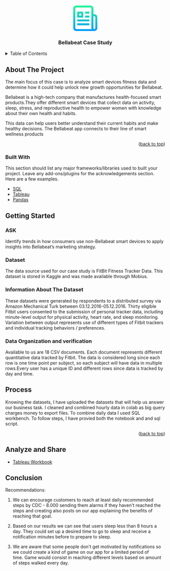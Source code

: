 <div id="top"></div>

<!-- PROJECT LOGO -->
<br />
<div align="center">
    <img src="./logo.png" alt="Logo" width="80" height="80">
  </a>

  <h3 align="center">Bellabeat Case Study</h3>

</div>

<!-- TABLE OF CONTENTS -->
<details>
  <summary>Table of Contents</summary>
  <ol>
    <li>
      <a href="#about-the-project">About The Project</a>
    </li>
    <li>
      <a href="#getting-started">Data Preparation</a>
      <ul>
        <li><a href="#dataset">Dataset</a></li>
        <li><a href="#info">Information About The Dataset</a></li>
        <li><a href="#data">Data Organization and verification</a></li>
      </ul>
    </li>
    <li><a href="#process">Process</a></li>
    <li><a href="#analyze">Analyze and Share</a></li>
    <li><a href="#conclusion">Conclusion</a></li>
  </ol>
</details>

<!-- ABOUT THE PROJECT -->
## About The Project
The main focus of this case is to analyze smart devices fitness data and determine how it could help unlock new growth opportunities for Bellabeat.

Bellabeat is a high-tech company that manufactures health-focused smart products.They offer different smart devices that collect data on activity, sleep, stress, and reproductive health to empower women with knowledge about their own health and habits.

This data can help users better understand their current habits and make healthy decisions. The Bellabeat app connects to their line of smart wellness products

<p align="right">(<a href="#top">back to top</a>)</p>

### Built With

This section should list any major frameworks/libraries used to built your project. Leave any add-ons/plugins for the acknowledgements section. Here are a few examples.

* [SQL](https://dev.mysql.com/doc/)
* [Tableau](https://public.tableau.com/en-us/s/)
* [Pandas](https://pandas.pydata.org/docs/)


<!-- GETTING STARTED -->
## Getting Started

### ASK

Identify trends in how consumers use non-Bellabeat smart devices to apply insights into Bellabeat’s marketing strategy.

### Dataset

The data source used for our case study is FitBit Fitness Tracker Data. This dataset is stored in Kaggle and was made available through Mobius.

<a id="info"></a>

### Information About The Dataset

These datasets were generated by respondents to a distributed survey via Amazon Mechanical Turk between 03.12.2016-05.12.2016. Thirty eligible Fitbit users consented to the submission of personal tracker data, including minute-level output for physical activity, heart rate, and sleep monitoring. Variation between output represents use of different types of Fitbit trackers and individual tracking behaviors / preferences.

<a id="#data"></a>

### Data Organization and verification

Available to us are 18 CSV documents. Each document represents different quantitative data tracked by Fitbit. The data is considered long since each row is one time point per subject, so each subject will have data in multiple rows.Every user has a unique ID and different rows since data is tracked by day and time.

## Process

Knowing the datasets, I have uploaded the datasets that will help us answer our business task.
I cleaned and combined hourly data in colab as big query charges money to export files. To combine daily data I used SQL workbench.
To follow steps, I have provied both the notebook and and sql script.


<p align="right">(<a href="#top">back to top</a>)</p>

<a id="analyze"></a>

## Analyze and Share

* [Tableau Workbook](https://public.tableau.com/views/BellabeatFitCaseStudy/Story1?:language=en-US&:display_count=n&:origin=viz_share_link)

## Conclusion
Recommendations:
<br>
1. We can encourage customers to reach at least daily recommended steps by CDC - 8.000 sending them alarms if they haven't reached the steps and creating also posts on our app explaining the benefits of reaching that goal.


2. Based on our results we can see that users sleep less than 8 hours a day. They could set up a desired time to go to sleep and receive a notification minutes before to prepare to sleep.


3. We are aware that some people don't get motivated by notifications so we could create a kind of game on our app for a limited period of time. Game would consist in reaching different levels based on amount of steps walked every day.



